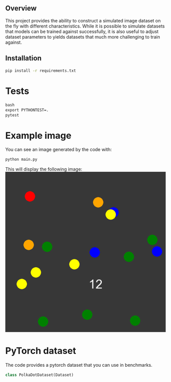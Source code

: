 ## Overview
This project provides the ability to construct a simulated image dataset
on the fly with different characteristics. While it is possible to simulate
datasets that models can be trained against successfully, it is also useful to
adjust dataset parameters to yields datasets that much more challenging to train
against.

## Installation
```bash
pip install -r requirements.txt
```
# Tests
```
bash
export PYTHONTEST=.
pytest
```

# Example image
You can see an image generated by the code with:
```bash
python main.py
```
This will display the following image:
![](illustration.png)

# PyTorch dataset
The code provides a pytorch dataset that you can use in benchmarks. 

```python
class PolkaDotDataset(Dataset)
```